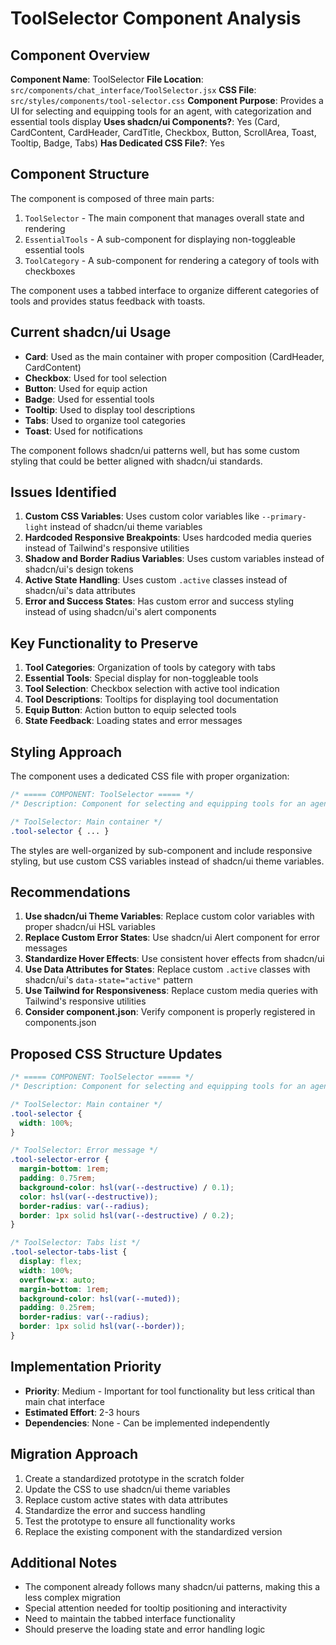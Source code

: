 # ToolSelector Component Analysis

## Component Overview

**Component Name**: ToolSelector
**File Location**: `src/components/chat_interface/ToolSelector.jsx`
**CSS File**: `src/styles/components/tool-selector.css`
**Component Purpose**: Provides a UI for selecting and equipping tools for an agent, with categorization and essential tools display
**Uses shadcn/ui Components?**: Yes (Card, CardContent, CardHeader, CardTitle, Checkbox, Button, ScrollArea, Toast, Tooltip, Badge, Tabs)
**Has Dedicated CSS File?**: Yes

## Component Structure

The component is composed of three main parts:

1. `ToolSelector` - The main component that manages overall state and rendering
2. `EssentialTools` - A sub-component for displaying non-toggleable essential tools
3. `ToolCategory` - A sub-component for rendering a category of tools with checkboxes

The component uses a tabbed interface to organize different categories of tools and provides status feedback with toasts.

## Current shadcn/ui Usage

- **Card**: Used as the main container with proper composition (CardHeader, CardContent)
- **Checkbox**: Used for tool selection
- **Button**: Used for equip action
- **Badge**: Used for essential tools
- **Tooltip**: Used to display tool descriptions
- **Tabs**: Used to organize tool categories
- **Toast**: Used for notifications

The component follows shadcn/ui patterns well, but has some custom styling that could be better aligned with shadcn/ui standards.

## Issues Identified

1. **Custom CSS Variables**: Uses custom color variables like `--primary-light` instead of shadcn/ui theme variables
2. **Hardcoded Responsive Breakpoints**: Uses hardcoded media queries instead of Tailwind's responsive utilities
3. **Shadow and Border Radius Variables**: Uses custom variables instead of shadcn/ui's design tokens
4. **Active State Handling**: Uses custom `.active` classes instead of shadcn/ui's data attributes 
5. **Error and Success States**: Has custom error and success styling instead of using shadcn/ui's alert components

## Key Functionality to Preserve

1. **Tool Categories**: Organization of tools by category with tabs
2. **Essential Tools**: Special display for non-toggleable tools
3. **Tool Selection**: Checkbox selection with active tool indication
4. **Tool Descriptions**: Tooltips for displaying tool documentation
5. **Equip Button**: Action button to equip selected tools
6. **State Feedback**: Loading states and error messages

## Styling Approach

The component uses a dedicated CSS file with proper organization:

```css
/* ===== COMPONENT: ToolSelector ===== */
/* Description: Component for selecting and equipping tools for an agent */

/* ToolSelector: Main container */
.tool-selector { ... }
```

The styles are well-organized by sub-component and include responsive styling, but use custom CSS variables instead of shadcn/ui theme variables.

## Recommendations

1. **Use shadcn/ui Theme Variables**: Replace custom color variables with proper shadcn/ui HSL variables
2. **Replace Custom Error States**: Use shadcn/ui Alert component for error messages
3. **Standardize Hover Effects**: Use consistent hover effects from shadcn/ui
4. **Use Data Attributes for States**: Replace custom `.active` classes with shadcn/ui's `data-state="active"` pattern
5. **Use Tailwind for Responsiveness**: Replace custom media queries with Tailwind's responsive utilities
6. **Consider component.json**: Verify component is properly registered in components.json

## Proposed CSS Structure Updates

```css
/* ===== COMPONENT: ToolSelector ===== */
/* Description: Component for selecting and equipping tools for an agent */

/* ToolSelector: Main container */
.tool-selector {
  width: 100%;
}

/* ToolSelector: Error message */
.tool-selector-error {
  margin-bottom: 1rem;
  padding: 0.75rem;
  background-color: hsl(var(--destructive) / 0.1);
  color: hsl(var(--destructive));
  border-radius: var(--radius);
  border: 1px solid hsl(var(--destructive) / 0.2);
}

/* ToolSelector: Tabs list */
.tool-selector-tabs-list {
  display: flex;
  width: 100%;
  overflow-x: auto;
  margin-bottom: 1rem;
  background-color: hsl(var(--muted));
  padding: 0.25rem;
  border-radius: var(--radius);
  border: 1px solid hsl(var(--border));
}
```

## Implementation Priority

- **Priority**: Medium - Important for tool functionality but less critical than main chat interface
- **Estimated Effort**: 2-3 hours
- **Dependencies**: None - Can be implemented independently

## Migration Approach

1. Create a standardized prototype in the scratch folder
2. Update the CSS to use shadcn/ui theme variables
3. Replace custom active states with data attributes
4. Standardize the error and success handling
5. Test the prototype to ensure all functionality works
6. Replace the existing component with the standardized version

## Additional Notes

- The component already follows many shadcn/ui patterns, making this a less complex migration
- Special attention needed for tooltip positioning and interactivity
- Need to maintain the tabbed interface functionality
- Should preserve the loading state and error handling logic